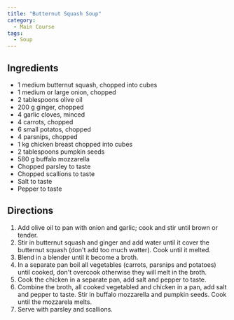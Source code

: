 ```yaml
---
title: "Butternut Squash Soup"
category:
  - Main Course
tags:
  - Soup
---
```


## Ingredients
* 1 medium butternut squash, chopped into cubes
* 1 medium or large onion, chopped
* 2 tablespoons olive oil
* 200 g ginger, chopped
* 4 garlic cloves, minced
* 4 carrots, chopped
* 6 small potatos, chopped
* 4 parsnips, chopped
* 1 kg chicken breast chopped into cubes
* 2 tablespoons pumpkin seeds
* 580 g buffalo mozzarella
* Chopped parsley to taste
* Chopped scallions to taste
* Salt to taste
* Pepper to taste

## Directions
1. Add olive oil to pan with onion and garlic; cook and stir until brown or tender.
2. Stir in butternut squash and ginger and add water until it cover the butternut squash (don't add too much watter). Cook until it melted.
3. Blend in a blender until it become a broth.
4. In a separate pan boil all vegetables (carrots, parsnips and potatoes) until cooked, don't overcook otherwise they will melt in the broth.
5. Cook the chicken in a separate pan, add salt and pepper to taste.
6. Combine the broth, all cooked vegetabled and chicken in a pan, add salt and pepper to taste. Stir in buffalo mozzarella and pumpkin seeds. Cook until the mozzarela melts.
7. Serve with parsley and scallions.
